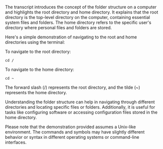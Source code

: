 The transcript introduces the concept of the folder structure on a computer and highlights the root directory and home directory. It explains that the root directory is the top-level directory on the computer, containing essential system files and folders. The home directory refers to the specific user's directory where personal files and folders are stored.

Here's a simple demonstration of navigating to the root and home directories using the terminal:

To navigate to the root directory:
```
cd /
```

To navigate to the home directory:
```
cd ~
```

The forward slash (/) represents the root directory, and the tilde (~) represents the home directory.

Understanding the folder structure can help in navigating through different directories and locating specific files or folders. Additionally, it is useful for tasks like configuring software or accessing configuration files stored in the home directory.

Please note that the demonstration provided assumes a Unix-like environment. The commands and symbols may have slightly different behavior or syntax in different operating systems or command-line interfaces.